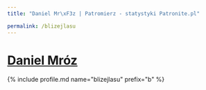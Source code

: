 ```yaml
---
title: "Daniel Mr\xF3z | Patromierz - statystyki Patronite.pl"

permalink: /blizejlasu
---
```


# [Daniel Mróz](https://patronite.pl/blizejlasu)

{% include profile.md name="blizejlasu" prefix="b" %}
